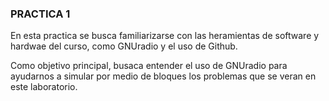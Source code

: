### PRACTICA 1

En esta practica se busca familiarizarse con las heramientas de software y hardwae del curso, como GNUradio y el uso de Github.

Como objetivo principal, busaca entender el uso de GNUradio para ayudarnos a simular por medio de bloques los problemas que se veran en este laboratorio.
